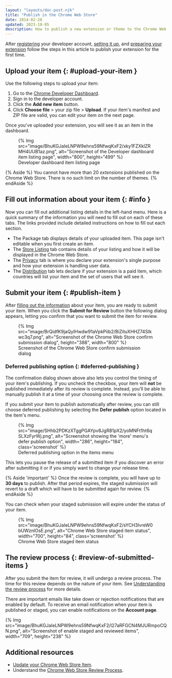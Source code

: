 ```yaml
---
layout: "layouts/doc-post.njk"
title: "Publish in the Chrome Web Store"
date: 2014-02-28
updated: 2023-10-05
description: How to publish a new extension or theme to the Chrome Web Store.
---
```


After [registering][register] your developer account, [setting it up][setup-account], and [preparing your extension][prepare] follow the steps in this article to publish your extension for the first time.

## Upload your item {: #upload-your-item }

Use the following steps to upload your item:

1. Go to the [Chrome Developer Dashboard][dev-dashboard].
1. Sign in to the developer account.
1. Click the **Add new item** button.
1. Click **Choose file** > your zip file > **Upload**. If your item's manifest and ZIP file are valid, you can edit your item on the next page.

Once you've uploaded your extension, you will see it as an item in the dashboard.

<figure>
  {% Img src="image/BhuKGJaIeLNPW9ehns59NfwqKxF2/xky1FZXklZRMH4UUB1az.png", alt="Screenshot of the Developer dashboard item listing page", width="800", height="499" %}
  <figcaption>
    Developer dashboard item listing page
  </figcaption>
</figure>

{% Aside %}
You cannot have more than 20 _extensions_ published on the Chrome Web Store. There is no such limit on the number of themes.
{% endAside %}

## Fill out information about your item {: #info }

Now you can fill out additional listing details in the left-hand menu. Here is a quick summary of the information you will need to fill out on each of these tabs. The links provided include detailed instructions on how to fill out each section.

- The Package tab displays details of your uploaded item. This page isn't editable when you first
  create an item.
- The [Store Listing][listing] tab contains details of your listing and how it will be displayed in the Chrome Web Store.
- The [Privacy][privacy] tab is where you declare your extension's single purpose and how your extension is handling user data.
- The [Distribution][distribution] tab lets declare if your extension is a paid item, which countries will list your item and the set of users that will see it.

## Submit your item {: #publish-item }

After [filling out the information](#info) about your item, you are ready to submit your item. When you click the **Submit for Review** button the following dialog appears, letting you confirm that you want to submit the item for review.


<figure>
  {% Img src="image/BrQidfK9jaQyIHwdw91aVpkPiib2/BiZituXHHZ74SIkwc3q7.png",
       alt="Screenshot of the Chrome Web Store confirm submission dialog",
       height="388", width="800" %}
  <figcaption>
    Screenshot of the Chrome Web Store confirm submission dialog
  </figcaption>
</figure>


### Deferred publishing option {: #deferred-publishing }

The confirmation dialog shown above also lets you control the timing of your item's publishing. If
you uncheck the checkbox, your item will **not** be published immediately after its review is
complete. Instead, you'll be able to manually publish it at a time of your choosing once the review
is complete.

If you submit your item to publish automatically after review, you can still choose deferred publishing by selecting the **Defer publish** option located in the item's menu.

<figure>
{% Img src="image/SHhb2PDKzXTggPGAYpv8JgR81pX2/yoMNFt1ht6qSLXzFyrWj.png",
       alt="Screenshot showing the 'more' menu's defer publish option", width="286", height="184", class='screenshot' %}
   <figcaption>
    Deferred publishing option in the items menu 
  </figcaption>
</figure>

This lets you pause the release of a submitted item if you discover an error after submitting it or
if you simply want to change your release time.

{% Aside 'important' %}
Once the review is complete, you will have up to **30 days** to publish. After that
period expires, the staged submission will revert to a draft which will have to be submitted again for
review.
{% endAside %}

You can check when your staged submission will expire under the status of your item.

<figure>
  {% Img src="image/BhuKGJaIeLNPW9ehns59NfwqKxF2/sYCH3lvreW0bUWznlOsE.png", alt="Chrome Web Store staged item status", width="700", height="84", class='screenshot' %}
  <figcaption>
    Chrome Web Store staged item status
  </figcaption>
</figure>

## The review process {: #review-of-submitted-items }

After you submit the item for review, it will undergo a review process. The time for this review depends on the nature of your item. See [Understanding the review process][cws-review] for more details.

There are important emails like take down or rejection notifications that are enabled by default. To receive an email notification when your item is published or staged, you can enable notifications on the **Account page**.

{% Img src="image/BhuKGJaIeLNPW9ehns59NfwqKxF2/l27aRFGCN4MJURmpoCQN.png", alt="Screenshot of enable
staged and reviewed items", width="709", height="238" %}

## Additional resources

- [Update your Chrome Web Store Item][update].
- Understand the [Chrome Web Store Review Process][cws-review].

[cws-review]: /docs/webstore/review-process/
[cws-support]: https://support.google.com/chrome_webstore/contact/one_stop_support
[dev-dashboard]: https://chrome.google.com/webstore/devconsole
[distribution]: /docs/webstore/cws-dashboard-distribution
[group-publishers]: /docs/webstore/group-publishers
[listing]: /docs/webstore/cws-dashboard-listing
[prepare]: /docs/webstore/prepare
[privacy]: /docs/webstore/cws-dashboard-privacy
[register]: /docs/webstore/register
[review-times]: /docs/webstore/review-process/#review-time
[setup-account]: /docs/webstore/set-up-account
[update]: /docs/webstore/update
[verified-publisher]: /docs/webstore/cws-dashboard-listing/#displaying-your-verified-publisher-status



